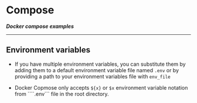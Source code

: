 # Compose

***Docker compose examples***

---

## Environment variables 

* If you have multiple environment variables, you can substitute them by adding them to a default environment variable file named ```.env``` or by providing a path to your environment variables file with ```env_file```

* Docker Copmose only accepts ```${x}``` or ```$x``` environment variable notation from ````.env``` file in the root directory. 
